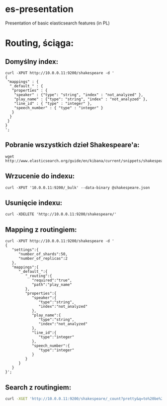 es-presentation
===============

Presentation of basic elasticsearch features (in PL)

# Routing, ściąga:

## Domyślny index:
```
curl -XPUT http://10.0.0.11:9200/shakespeare -d '
{
 "mappings" : {
  "_default_" : {
   "properties" : {
    "speaker" : {"type": "string", "index" : "not_analyzed" },
    "play_name" : {"type": "string", "index" : "not_analyzed" },
    "line_id" : { "type" : "integer" },
    "speech_number" : { "type" : "integer" }
   }
  }
 }
}
';
```
## Pobranie wszystkich dzieł Shakespeare'a:
```
wget http://www.elasticsearch.org/guide/en/kibana/current/snippets/shakespeare.json
```
## Wrzucenie do indexu:
```
curl -XPUT '10.0.0.11:9200/_bulk' --data-binary @shakespeare.json
```
## Usunięcie indexu:
```
curl -XDELETE 'http://10.0.0.11:9200/shakespeare/'
```
## Mapping z routingiem:
```
curl -XPUT http://10.0.0.11:9200/shakespeare -d '
{  
   "settings":{  
      "number_of_shards":50,
      "number_of_replicas":2
   },
   "mappings":{  
      "_default_":{  
         "_routing":{  
            "required":"true",
            "path":"play_name"
         },
         "properties":{  
            "speaker":{  
               "type":"string",
               "index":"not_analyzed"
            },
            "play_name":{  
               "type":"string",
               "index":"not_analyzed"
            },
            "line_id":{  
               "type":"integer"
            },
            "speech_number":{  
               "type":"integer"
            }
         }
      }
   }
}';
```

## Search z routingiem:
```sh
curl -XGET 'http://10.0.0.11:9200/shakespeare/_count?pretty&q=to%20be%20or%20not&size=3&routing=Hamlet'
```

